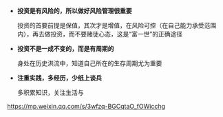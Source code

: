 
-  **投资是有风险的，所以做好风险管理很重要**

	投资的首要前提是保值，其次才是增值，在风险可控（在自己能力承受范围内），再去做投资，而不要赌徒心态，这是“富一世”的正确途径


-  **投资不是一成不变的，而是有周期的**

	身处在历史洪流中，知道自己所在的生存周期尤为重要

-  **注重实践，多经历，少纸上谈兵**

	多积累知识，关注生活与




https://mp.weixin.qq.com/s/3wfzq-BGCqtaO_fOWicchg